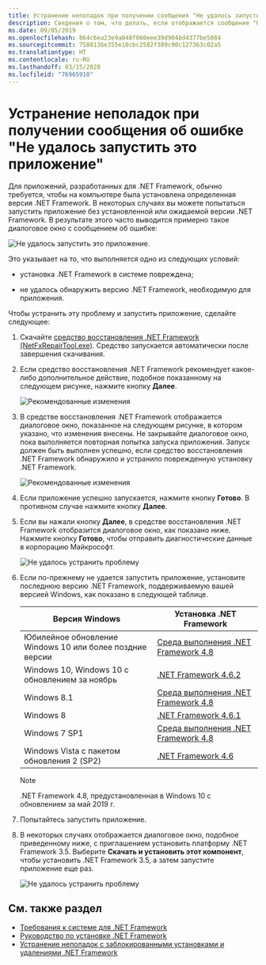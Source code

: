 ```yaml
---
title: Устранение неполадок при получении сообщения "Не удалось запустить это приложение"
description: Сведения о том, что делать, если отображается сообщение "Не удалось запустить это приложение".
ms.date: 09/05/2019
ms.openlocfilehash: 864c6ea23e9a048f060eee39d904bd4377be5084
ms.sourcegitcommit: 7588136e355e10cbc2582f389c90c127363c02a5
ms.translationtype: HT
ms.contentlocale: ru-RU
ms.lasthandoff: 03/15/2020
ms.locfileid: "76965910"
---
```

# <a name="troubleshooting-a-this-application-could-not-be-started-error-message"></a>Устранение неполадок при получении сообщения об ошибке "Не удалось запустить это приложение"

Для приложений, разработанных для .NET Framework, обычно требуется, чтобы на компьютере была установлена определенная версия .NET Framework. В некоторых случаях вы можете попытаться запустить приложение без установленной или ожидаемой версии .NET Framework. В результате этого часто выводится примерно такое диалоговое окно с сообщением об ошибке:

![Не удалось запустить это приложение.](media/application-not-started/app-could-not-be-started.png)

Это указывает на то, что выполняется одно из следующих условий:

- установка .NET Framework в системе повреждена;

- не удалось обнаружить версию .NET Framework, необходимую для приложения.

Чтобы устранить эту проблему и запустить приложение, сделайте следующее:

1. Скачайте [средство восстановления .NET Framework (NetFxRepairTool.exe)](https://www.microsoft.com/download/details.aspx?id=30135). Средство запускается автоматически после завершения скачивания.

1. Если средство восстановления .NET Framework рекомендует какое-либо дополнительное действие, подобное показанному на следующем рисунке, нажмите кнопку **Далее**.

   ![Рекомендованные изменения](media/application-not-started/repair-tool-recommended-changes.png)

1. В средстве восстановления .NET Framework отображается диалоговое окно, показанное на следующем рисунке, в котором указано, что изменения внесены. Не закрывайте диалоговое окно, пока выполняется повторная попытка запуска приложения. Запуск должен быть выполнен успешно, если средство восстановления .NET Framework обнаружило и устранило поврежденную установку .NET Framework.

   ![Рекомендованные изменения](media/application-not-started/repair-tool-changes-complete.png)

1. Если приложение успешно запускается, нажмите кнопку **Готово**. В противном случае нажмите кнопку **Далее**.

1. Если вы нажали кнопку **Далее**, в средстве восстановления .NET Framework отобразится диалоговое окно, как показано ниже. Нажмите кнопку **Готово**, чтобы отправить диагностические данные в корпорацию Майкрософт.

   ![Не удалось устранить проблему](media/application-not-started/repair-tool-no-resolution.png)

1. Если по-прежнему не удается запустить приложение, установите последнюю версию .NET Framework, поддерживаемую вашей версией Windows, как показано в следующей таблице.

   |Версия Windows|Установка .NET Framework|
   |---|---|
   |Юбилейное обновление Windows 10 или более поздние версии|[Среда выполнения .NET Framework 4.8](https://dotnet.microsoft.com/download/dotnet-framework/net48)|
   |Windows 10, Windows 10 с обновлением за ноябрь|[.NET Framework 4.6.2](https://dotnet.microsoft.com/download/dotnet-framework/net462)|
   |Windows 8.1|[Среда выполнения .NET Framework 4.8](https://dotnet.microsoft.com/download/dotnet-framework/net48)|
   |Windows 8|[.NET Framework 4.6.1](https://dotnet.microsoft.com/download/dotnet-framework/net461)|
   |Windows 7 SP1|[Среда выполнения .NET Framework 4.8](https://dotnet.microsoft.com/download/dotnet-framework/net48)|
   |Windows Vista с пакетом обновления 2 (SP2)|[.NET Framework 4.6](https://dotnet.microsoft.com/download/dotnet-framework/net46)|

   > [!NOTE]
   > .NET Framework 4.8, предустановленная в Windows 10 с обновлением за май 2019 г.

1. Попытайтесь запустить приложение.

1. В некоторых случаях отображается диалоговое окно, подобное приведенному ниже, с приглашением установить платформу .NET Framework 3.5. Выберите **Скачать и установить этот компонент**, чтобы установить .NET Framework 3.5, а затем запустите приложение еще раз.

   ![Не удалось устранить проблему](media/application-not-started/install-3-5.png)

## <a name="see-also"></a>См. также раздел

- [Требования к системе для .NET Framework](../get-started/system-requirements.md)
- [Руководство по установке .NET Framework](index.md)
- [Устранение неполадок с заблокированными установками и удалениями .NET Framework](troubleshoot-blocked-installations-and-uninstallations.md)
